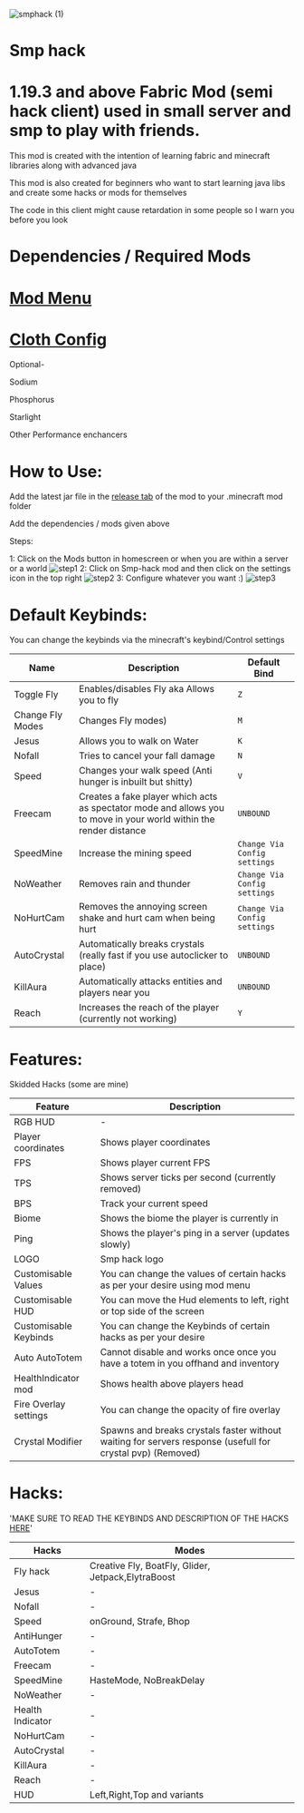 
![smphack (1)](https://user-images.githubusercontent.com/120117618/221342096-35810a5a-833e-4784-854d-7490b55862eb.png)

#                                                                 Smp hack



# 1.19.3 and above Fabric Mod (semi hack client) used in small server and smp to play with friends.


 This mod is created with the intention of learning fabric and minecraft libraries along with advanced java
 
 This mod is also created for beginners who want to start learning java libs and create some hacks or mods for themselves 
 
 The code in this client might cause retardation in some people so I warn you before you look
 
# Dependencies / Required Mods

# [Mod Menu](https://www.curseforge.com/minecraft/mc-mods/modmenu)

# [Cloth Config](https://www.curseforge.com/minecraft/mc-mods/cloth-config)

Optional-

Sodium

Phosphorus

Starlight

Other Performance enchancers

# How to Use:

Add the latest jar file in the [release tab](https://github.com/tanishisherewithhh/Smp-hack/releases) of the mod to your .minecraft mod folder

Add the dependencies /  mods given above

Steps:

1:  Click on the Mods button in homescreen or when you are within a server or a world
![step1](https://user-images.githubusercontent.com/120117618/216766932-f4980e26-ec20-41be-a7c1-7ebaf12a3c5c.png)
2:  Click on Smp-hack mod and then click on the settings icon in the top right
![step2](https://user-images.githubusercontent.com/120117618/216766951-c058eb6b-5331-4372-98e2-a863380b6e10.png)
3:  Configure whatever you want :)
![step3](https://user-images.githubusercontent.com/120117618/222671738-674b3077-282e-4c04-92fe-a74f34b6db96.png)



# Default Keybinds:

You can change the keybinds via the minecraft's keybind/Control settings

|Name|Description|Default Bind|
|-|-|-|
|Toggle Fly|Enables/disables Fly aka Allows you to fly|`Z`|
|Change Fly Modes|Changes Fly modes)|`M`|
|Jesus |Allows you to walk on Water|`K`|
|Nofall |Tries to cancel your fall damage|`N`|
|Speed |Changes your walk speed (Anti hunger is inbuilt but shitty)|`V`|
|Freecam |Creates a fake player which acts as spectator mode and allows you to move in your world within the render distance|`UNBOUND`|
|SpeedMine |Increase the mining speed |`Change Via Config settings`|
|NoWeather |Removes rain and thunder |`Change Via Config settings`|
|NoHurtCam |Removes the annoying screen shake and hurt cam when being hurt |`Change Via Config settings`|
|AutoCrystal|Automatically breaks crystals (really fast if you use autoclicker to place)|`UNBOUND`|
|KillAura|Automatically attacks entities and players near you|`UNBOUND`|
|Reach|Increases the reach of the player (currently not working) |`Y`|

# Features:

Skidded Hacks (some are mine)

|Feature|Description|
|-|-|
|RGB HUD|-|
|Player coordinates | Shows player coordinates|
|FPS| Shows player current FPS|
|TPS| Shows server ticks per second (currently removed)|
|BPS| Track your current speed |
|Biome| Shows the biome the player is currently in |
|Ping| Shows the player's ping in a server (updates slowly) |
|LOGO| Smp hack logo|
|Customisable Values| You can change the values of certain hacks as per your desire using mod menu|
|Customisable HUD| You can move the Hud elements to left, right or top side of the screen|
|Customisable Keybinds| You can change the Keybinds of certain hacks as per your desire|
|Auto AutoTotem| Cannot disable and works once once you have a totem in you offhand and inventory|
|HealthIndicator mod|Shows health above players head |
|Fire Overlay settings| You can change the opacity of fire overlay|
|Crystal Modifier|Spawns and breaks crystals faster without waiting for servers response (usefull for crystal pvp) (Removed)|

       
# Hacks:

'MAKE SURE TO READ THE KEYBINDS AND DESCRIPTION OF THE HACKS [HERE](https://github.com/tanishisherewithhh/Smp-hack#default-keybinds)'


|Hacks |Modes |
|-|-|
|Fly hack | Creative Fly, BoatFly, Glider, Jetpack,ElytraBoost|
|Jesus |-| 
|Nofall|-|
|Speed|onGround, Strafe, Bhop|
|AntiHunger|-|
|AutoTotem|-|
|Freecam|-|
|SpeedMine | HasteMode, NoBreakDelay|
|NoWeather |-|
|Health Indicator|-|
|NoHurtCam|-|
|AutoCrystal|-|
|KillAura|-|
|Reach|-|
|HUD|Left,Right,Top and variants|

